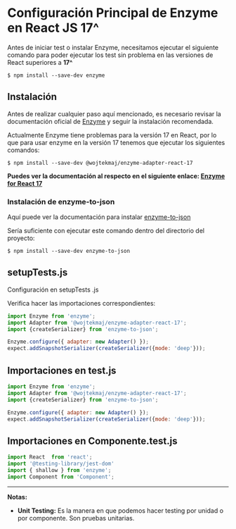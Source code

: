 # Configuración Principal de Enzyme en React JS 17^

Antes de iniciar test o instalar Enzyme, necesitamos ejecutar el siguiente comando para poder ejecutar los test sin problema en las versiones de React superiores a **17^**


`$ npm install --save-dev enzyme`

## Instalación 
Antes de realizar cualquier paso aquí mencionado, es necesario revisar la documentación oficial de [Enzyme](https://enzymejs.github.io/enzyme/ "Enzyme") y seguir la instalación recomendada.

Actualmente Enzyme tiene problemas para la versión 17 en React, por lo que para usar enzyme en la versión 17 tenemos que ejecutar los siguientes comandos:

`$ npm install --save-dev @wojtekmaj/enzyme-adapter-react-17`

**Puedes ver la documentación al respecto en el siguiente enlace: [Enzyme for React 17 ](https://github.com/wojtekmaj/enzyme-adapter-react-17 "Enzyme for React 17 ")**

### Instalación de enzyme-to-json

Aquí puede ver la documentación para instalar [enzyme-to-json](https://www.npmjs.com/package/enzyme-to-json "enzyme-to-json")

Sería suficiente con ejecutar este comando dentro del directorio del proyecto:

`$ npm install --save-dev enzyme-to-json`


## setupTests.js

Configuración en setupTests .js

Verifica hacer las importaciones correspondientes: 

```javascript
import Enzyme from 'enzyme';
import Adapter from '@wojtekmaj/enzyme-adapter-react-17';
import {createSerializer} from 'enzyme-to-json';

Enzyme.configure({ adapter: new Adapter() });
expect.addSnapshotSerializer(createSerializer({mode: 'deep'}));
```

## Importaciones en test.js
  
  ```javascript
import Enzyme from 'enzyme';
import Adapter from '@wojtekmaj/enzyme-adapter-react-17';
import {createSerializer} from 'enzyme-to-json';

Enzyme.configure({ adapter: new Adapter() });
expect.addSnapshotSerializer(createSerializer({mode: 'deep'}));
```

## Importaciones en Componente.test.js
```javascript
import React  from 'react';
import '@testing-library/jest-dom'
import { shallow } from 'enzyme';
import Component from 'Component';
```
----------------------------------------------------------
**Notas:**

- **Unit Testing:** Es la manera en que podemos hacer testing por unidad o por componente. Son pruebas unitarias.
